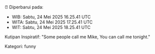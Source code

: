 ⏰ Diperbarui pada:
- WIB: Sabtu, 24 Mei 2025 16.25.41 UTC
- WITA: Sabtu, 24 Mei 2025 17.25.41 UTC
- WIT: Sabtu, 24 Mei 2025 18.25.41 UTC

Kutipan Inspiratif:
"Some people call me Mike, You can call me tonight."


Kategori: funny

